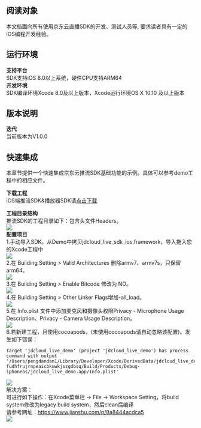 ## 阅读对象
本文档面向所有使用京东云直播SDK的开发、测试人员等, 要求读者具有一定的iOS编程开发经验。
## 运行环境
**支持平台**  
SDK支持iOS 8.0以上系统，硬件CPU支持ARM64  
**开发环境**  
SDK编译环境Xcode 8.0及以上版本，Xcode运行环境OS X 10.10 及以上版本  
## 版本说明  
**迭代**  
当前版本为V1.0.0    

## 快速集成  

本章节提供一个快速集成京东云推流SDK基础功能的示例。具体可以参考demo工程中的相应文件。  

**下载工程**   
iOS端推流SDK&播放器SDK请<a href="https://sdk-publish.s3.cn-north-1.jdcloud-oss.com/jdt_video_sdk_ios_1.2.1.1001.zip">点击下载</a>  

**工程目录结构**  
推流SDK的工程目录如下：包含头文件Headers。  
![](https://github.com/jdcloudcom/cn/blob/cn-Live-Video/image/live-video/ios%E6%8E%A8%E6%B5%811.png)  
**配置项目**  
1.手动导入SDK。从Demo中拷贝jdcloud_live_sdk_ios.framework，导入拖入您的Xcode工程中    
![](https://github.com/jdcloudcom/cn/blob/cn-Live-Video/image/live-video/ios%E6%8E%A8%E6%B5%812.png)      
2.在 Building Setting > Valid Architectures 删除armv7、armv7s，只保留arm64。    
![](https://github.com/jdcloudcom/cn/blob/cn-Live-Video/image/live-video/ios%E6%8E%A8%E6%B5%813.png)      
3.在 Building Setting > Enable Bitcode 修改为 NO。  
![](https://github.com/jdcloudcom/cn/blob/cn-Live-Video/image/live-video/ios%E6%8E%A8%E6%B5%814.png)   
4.在 Building Setting > Other Linker Flags增加-all_load。  
![](https://github.com/jdcloudcom/cn/blob/cn-Live-Video/image/live-video/ios%E6%8E%A8%E6%B5%815.png)   
5.在 Info.plist 文件中添加麦克风和摄像头权限Privacy - Microphone Usage Description、Privacy - Camera Usage Description。    
![](https://github.com/jdcloudcom/cn/blob/cn-Live-Video/image/live-video/ios%E6%8E%A8%E6%B5%816.png)   
6.若新建工程，且使用cocoapods，(未使用cocoapods请自动忽略该配置)。发生如下错误：  
```
Target 'jdcloud_live_demo' (project 'jdcloud_live_demo') has process command with output   '/Users/pengdandan1/Library/Developer/Xcode/DerivedData/jdcloud_live_demo-fudhfrujrnpeaicbkuwkjszgdbsq/Build/Products/Debug-iphoneos/jdcloud_live_demo.app/Info.plist'
```
![](https://github.com/jdcloudcom/cn/blob/cn-Live-Video/image/live-video/ios%E6%8E%A8%E6%B5%817.png)   
解决方案：  
可进行如下操作：在Xcode菜单栏 -> File -> Workspace Setting，将build system修改为legacy build system，然后clean后编译  
请参考网址：https://www.jianshu.com/p/8a8444acdca5  
![](https://github.com/jdcloudcom/cn/blob/cn-Live-Video/image/live-video/ios%E6%8E%A8%E6%B5%818.png)   
